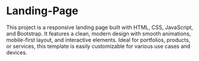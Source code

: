 # Landing-Page
This project is a responsive landing page built with HTML, CSS, JavaScript, and Bootstrap. It features a clean, modern design with smooth animations, mobile-first layout, and interactive elements. Ideal for portfolios, products, or services, this template is easily customizable for various use cases and devices.
